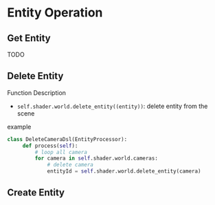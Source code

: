 # Entity Operation

## Get Entity
TODO

## Delete Entity
Function Description
* ```self.shader.world.delete_entity((entity))```: delete entity from the scene

example
```python
class DeleteCameraDsl(EntityProcessor):
     def process(self):
         # loop all camera
         for camera in self.shader.world.cameras:
             # delete camera
             entityId = self.shader.world.delete_entity(camera)
```

## Create Entity